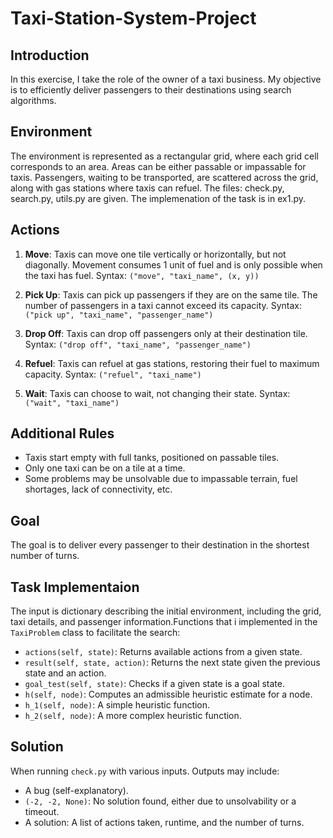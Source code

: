 # Taxi-Station-System-Project

## Introduction

In this exercise, I take the role of the owner of a taxi business. My objective is to efficiently deliver passengers to their destinations using search algorithms.

## Environment

The environment is represented as a rectangular grid, where each grid cell corresponds to an area. Areas can be either passable or impassable for taxis. Passengers, waiting to be transported, are scattered across the grid, along with gas stations where taxis can refuel.
The files: check.py, search.py, utils.py are given. The implemenation of the task is in ex1.py.

## Actions

1. **Move**: Taxis can move one tile vertically or horizontally, but not diagonally. Movement consumes 1 unit of fuel and is only possible when the taxi has fuel. Syntax: `("move", "taxi_name", (x, y))`

2. **Pick Up**: Taxis can pick up passengers if they are on the same tile. The number of passengers in a taxi cannot exceed its capacity. Syntax: `("pick up", "taxi_name", "passenger_name")`

3. **Drop Off**: Taxis can drop off passengers only at their destination tile. Syntax: `("drop off", "taxi_name", "passenger_name")`

4. **Refuel**: Taxis can refuel at gas stations, restoring their fuel to maximum capacity. Syntax: `("refuel", "taxi_name")`

5. **Wait**: Taxis can choose to wait, not changing their state. Syntax: `("wait", "taxi_name")`

## Additional Rules

- Taxis start empty with full tanks, positioned on passable tiles.
- Only one taxi can be on a tile at a time.
- Some problems may be unsolvable due to impassable terrain, fuel shortages, lack of connectivity, etc.

## Goal

The goal is to deliver every passenger to their destination in the shortest number of turns.

## Task Implementaion

The input is dictionary describing the initial environment, including the grid, taxi details, and passenger information.Functions that i implemented in the `TaxiProblem` class to facilitate the search:

- `actions(self, state)`: Returns available actions from a given state.
- `result(self, state, action)`: Returns the next state given the previous state and an action.
- `goal_test(self, state)`: Checks if a given state is a goal state.
- `h(self, node)`: Computes an admissible heuristic estimate for a node.
- `h_1(self, node)`: A simple heuristic function.
- `h_2(self, node)`: A more complex heuristic function.

## Solution

When running `check.py` with various inputs. Outputs may include:
- A bug (self-explanatory).
- `(-2, -2, None)`: No solution found, either due to unsolvability or a timeout.
- A solution: A list of actions taken, runtime, and the number of turns.


